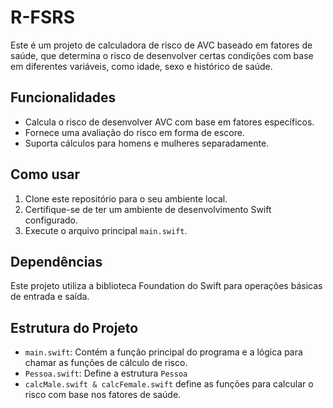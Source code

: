 # R-FSRS 

Este é um projeto de calculadora de risco de AVC baseado em fatores de saúde, que determina o risco de desenvolver certas condições com base em diferentes variáveis, como idade, sexo e histórico de saúde.

## Funcionalidades

- Calcula o risco de desenvolver AVC com base em fatores específicos.
- Fornece uma avaliação do risco em forma de escore.
- Suporta cálculos para homens e mulheres separadamente.

## Como usar

1. Clone este repositório para o seu ambiente local.
2. Certifique-se de ter um ambiente de desenvolvimento Swift configurado.
3. Execute o arquivo principal `main.swift`.

## Dependências

Este projeto utiliza a biblioteca Foundation do Swift para operações básicas de entrada e saída.

## Estrutura do Projeto

- `main.swift`: Contém a função principal do programa e a lógica para chamar as funções de cálculo de risco.
- `Pessoa.swift`: Define a estrutura `Pessoa`  
- `calcMale.swift & calcFemale.swift` define as funções para calcular o risco com base nos fatores de saúde.

